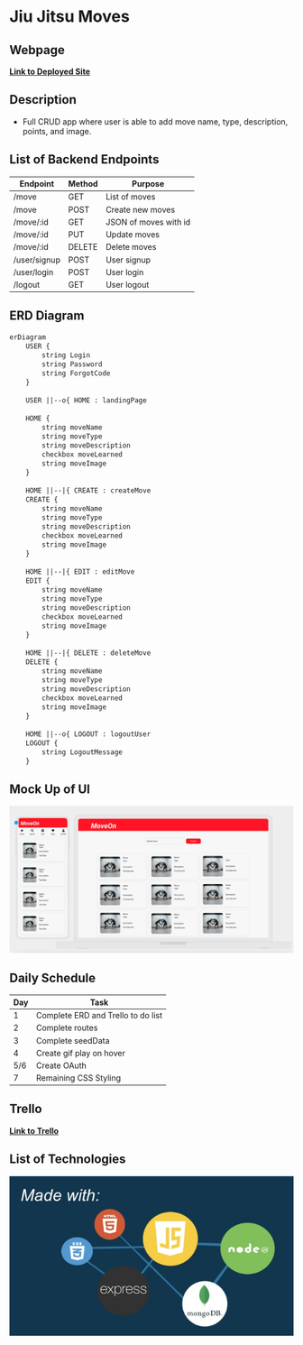 # **Jiu Jitsu Moves**

## Webpage
[**Link to Deployed Site**](https://move-matrix.onrender.com)


## Description
- Full CRUD app where user is able to add move name, type, description, points, and image.


## List of Backend Endpoints
|Endpoint|Method|Purpose|
|--------|------|--------|
|/move|GET|List of moves|
|/move|POST|Create new moves|
|/move/:id|GET|JSON of moves with id|
|/move/:id|PUT|Update moves|
|/move/:id|DELETE|Delete moves|
|/user/signup|POST|User signup|
|/user/login|POST|User login|
|/logout|GET|User logout|

## ERD Diagram
``` mermaid
erDiagram
    USER {
        string Login
        string Password
        string ForgotCode
    }

    USER ||--o{ HOME : landingPage

    HOME {
        string moveName
        string moveType
        string moveDescription
        checkbox moveLearned
        string moveImage
    }

    HOME ||--|{ CREATE : createMove
    CREATE {
        string moveName
        string moveType
        string moveDescription
        checkbox moveLearned
        string moveImage
    }

    HOME ||--|{ EDIT : editMove
    EDIT {
        string moveName
        string moveType
        string moveDescription
        checkbox moveLearned
        string moveImage
    }

    HOME ||--|{ DELETE : deleteMove
    DELETE {
        string moveName
        string moveType
        string moveDescription
        checkbox moveLearned
        string moveImage
    }

    HOME ||--o{ LOGOUT : logoutUser
    LOGOUT {
        string LogoutMessage
    }
```


## Mock Up of UI
![Desktop View](/mockupofUI.jpeg)

## Daily Schedule
|Day|Task|
|---|----|
|1|Complete ERD and Trello to do list|
|2|Complete routes|
|3|Complete seedData|
|4|Create gif play on hover|
|5/6|Create OAuth|
|7|Remaining CSS Styling|

## Trello
[**Link to Trello**](https://trello.com/b/mGwJpfU6/moveon)

## List of Technologies
![Example Image](/p2.jpg)
